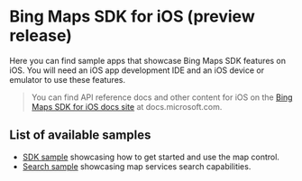 # Bing Maps SDK for iOS (preview release)

Here you can find sample apps that showcase Bing Maps SDK features on iOS.
You will need an iOS app development IDE and an iOS device or emulator to use these features.

> You can find API reference docs and other content for iOS on the
> [Bing Maps SDK for iOS docs site](https://docs.microsoft.com/en-us/bingmaps/sdk-native) at docs.microsoft.com.

## List of available samples

* [SDK sample](samples/sdksample/README.md) showcasing how to get started and use the map control.
* [Search sample](samples/search/README.md) showcasing map services search capabilities.
